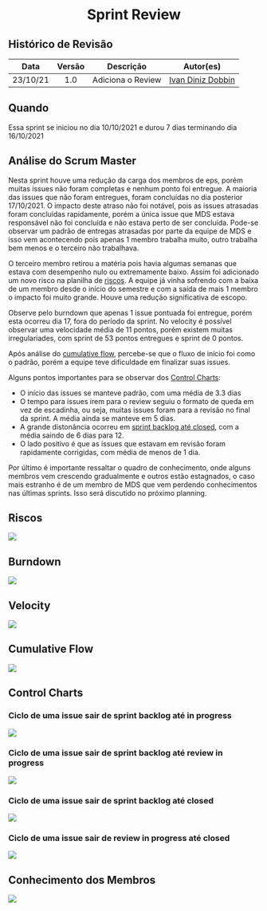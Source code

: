 <h1 style="text-align: center">Sprint Review</h1>

## Histórico de Revisão
| Data | Versão | Descrição | Autor(es)|
|:----:|:------:|:---------:|:--------:|
| 23/10/21 | 1.0 | Adiciona o Review | [Ivan Diniz Dobbin](https://github.com/darmsDD) |

## Quando
Essa sprint se iniciou no dia 10/10/2021 e durou 7 dias terminando dia 16/10/2021

## Análise do Scrum Master

Nesta sprint houve uma redução da carga dos membros de eps, porém muitas issues não foram completas e nenhum ponto foi entregue. A maioria das issues que não foram entregues, foram concluídas no dia posterior 17/10/2021. O impacto deste atraso não foi notável, pois as issues atrasadas foram concluídas rapidamente, porém a única issue que MDS estava responsável não foi concluída e não estava perto de ser concluída. Pode-se observar um padrão de entregas atrasadas por parte da equipe de MDS e isso vem acontecendo pois apenas 1 membro trabalha muito, outro trabalha bem menos e o terceiro não trabalhava. 

O terceiro membro retirou a matéria pois havia algumas semanas que estava com desempenho nulo ou extremamente baixo. Assim foi adicionado um novo risco na planilha de [riscos](#riscos). A equipe já vinha sofrendo com a baixa de um membro desde o início do semestre e com a saída de mais 1 membro o impacto foi muito grande. Houve uma redução significativa de escopo.

Observe pelo burndown que apenas 1 issue pontuada foi entregue, porém esta ocorreu dia 17, fora do período da sprint. No velocity é possível observar uma velocidade média de 11 pontos, porém existem muitas irregulariades, com sprint de 53 pontos entregues e sprint de 0 pontos.


Após análise do [cumulative flow](#cumulative-flow), percebe-se que o fluxo de início foi como o padrão, porém a equipe teve dificuldade em finalizar suas issues.

Alguns pontos importantes para se observar dos [Control Charts](#control-charts):
    
- O início das issues se manteve padrão, com uma média de 3.3 dias
- O tempo para issues irem para o review seguiu o formato de queda em vez de escadinha, ou seja, muitas issues foram para a revisão no final da sprint. A média ainda se manteve em 5 dias.
- A grande distonância ocorreu em [sprint backlog até closed](#ciclo-de-uma-issue-sair-de-sprint-backlog-ate-closed), com a média saindo de 6 dias para 12.
- O lado positivo é que as issues que estavam em revisão foram rapidamente corrigidas, com média de menos de 1 dia.

Por último é importante ressaltar o quadro de conhecimento, onde alguns membros vem crescendo gradualmente e outros estão estagnados, o caso mais estranho é de um membro de MDS que vem perdendo conhecimentos nas últimas sprints. Isso será discutido no próximo planning.


## Riscos

[![](riscos.png)](riscos.png)

## Burndown
[![](burndown.png)](burndown.png)

## Velocity
[![](velocity.png)](velocity.png)

## Cumulative Flow
[![](cumulative.png)](cumulative.png)

## Control Charts

### Ciclo de uma issue sair de sprint backlog até in progress
[![](backlog_progress.png)](backlog_progress.png)


### Ciclo de uma issue sair de sprint backlog até review in progress
[![](backlog_review.png)](backlog_review.png)

### Ciclo de uma issue sair de sprint backlog até closed
[![](backlog_closed.png)](backlog_closed.png)

### Ciclo de uma issue sair de review in progress até closed
[![](review_closed.png)](review_closed.png)

## Conhecimento dos Membros
[![](melhoria.png)](melhoria.png)




